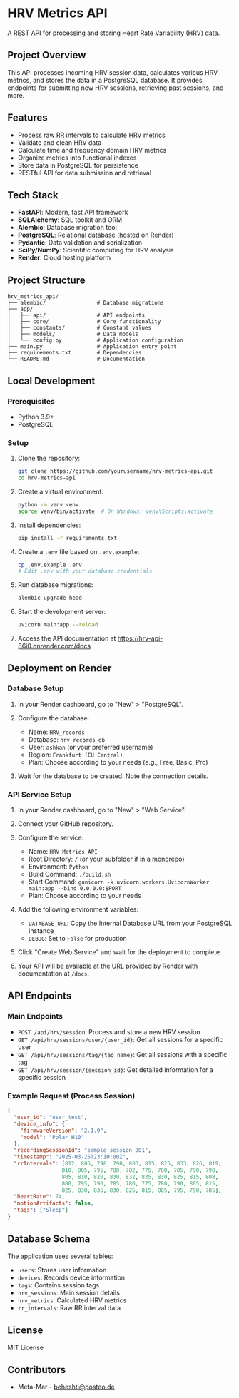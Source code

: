 # HRV Metrics API

A REST API for processing and storing Heart Rate Variability (HRV) data.

## Project Overview

This API processes incoming HRV session data, calculates various HRV metrics, and stores the data in a PostgreSQL database. It provides endpoints for submitting new HRV sessions, retrieving past sessions, and more.

## Features

- Process raw RR intervals to calculate HRV metrics
- Validate and clean HRV data
- Calculate time and frequency domain HRV metrics
- Organize metrics into functional indexes
- Store data in PostgreSQL for persistence
- RESTful API for data submission and retrieval

## Tech Stack

- **FastAPI**: Modern, fast API framework
- **SQLAlchemy**: SQL toolkit and ORM
- **Alembic**: Database migration tool
- **PostgreSQL**: Relational database (hosted on Render)
- **Pydantic**: Data validation and serialization
- **SciPy/NumPy**: Scientific computing for HRV analysis
- **Render**: Cloud hosting platform

## Project Structure

```
hrv_metrics_api/
├── alembic/                # Database migrations
├── app/
│   ├── api/                # API endpoints
│   ├── core/               # Core functionality
│   ├── constants/          # Constant values
│   ├── models/             # Data models
│   └── config.py           # Application configuration
├── main.py                 # Application entry point
├── requirements.txt        # Dependencies
└── README.md               # Documentation
```

## Local Development

### Prerequisites

- Python 3.9+
- PostgreSQL

### Setup

1. Clone the repository:
   ```bash
   git clone https://github.com/yourusername/hrv-metrics-api.git
   cd hrv-metrics-api
   ```

2. Create a virtual environment:
   ```bash
   python -m venv venv
   source venv/bin/activate  # On Windows: venv\Scripts\activate
   ```

3. Install dependencies:
   ```bash
   pip install -r requirements.txt
   ```

4. Create a `.env` file based on `.env.example`:
   ```bash
   cp .env.example .env
   # Edit .env with your database credentials
   ```

5. Run database migrations:
   ```bash
   alembic upgrade head
   ```

6. Start the development server:
   ```bash
   uvicorn main:app --reload
   ```

7. Access the API documentation at https://hrv-api-86i0.onrender.com/docs

## Deployment on Render

### Database Setup

1. In your Render dashboard, go to "New" > "PostgreSQL".
2. Configure the database:
   - Name: `HRV_records`
   - Database: `hrv_records_db`
   - User: `ashkan` (or your preferred username)
   - Region: `Frankfurt (EU Central)`
   - Plan: Choose according to your needs (e.g., Free, Basic, Pro)

3. Wait for the database to be created. Note the connection details.

### API Service Setup

1. In your Render dashboard, go to "New" > "Web Service".
2. Connect your GitHub repository.
3. Configure the service:
   - Name: `HRV Metrics API`
   - Root Directory: `/` (or your subfolder if in a monorepo)
   - Environment: `Python`
   - Build Command: `./build.sh`
   - Start Command: `gunicorn -k uvicorn.workers.UvicornWorker main:app --bind 0.0.0.0:$PORT`
   - Plan: Choose according to your needs

4. Add the following environment variables:
   - `DATABASE_URL`: Copy the Internal Database URL from your PostgreSQL instance
   - `DEBUG`: Set to `False` for production

5. Click "Create Web Service" and wait for the deployment to complete.

6. Your API will be available at the URL provided by Render with documentation at `/docs`.

## API Endpoints

### Main Endpoints

- `POST /api/hrv/session`: Process and store a new HRV session
- `GET /api/hrv/sessions/user/{user_id}`: Get all sessions for a specific user
- `GET /api/hrv/sessions/tag/{tag_name}`: Get all sessions with a specific tag
- `GET /api/hrv/session/{session_id}`: Get detailed information for a specific session

### Example Request (Process Session)

```json
{
  "user_id": "user_test",
  "device_info": {
    "firmwareVersion": "2.1.9",
    "model": "Polar H10"
  },
  "recordingSessionId": "sample_session_001",
  "timestamp": "2025-03-25T23:10:00Z",
  "rrIntervals": [812, 805, 798, 790, 803, 815, 825, 833, 826, 819, 
                 810, 805, 795, 788, 782, 775, 780, 785, 790, 798, 
                 805, 810, 820, 830, 832, 835, 830, 825, 815, 808, 
                 800, 795, 790, 785, 780, 775, 780, 790, 805, 815, 
                 825, 830, 835, 830, 825, 815, 805, 795, 790, 785],
  "heartRate": 74,
  "motionArtifacts": false,
  "tags": ["Sleep"]
}
```

## Database Schema

The application uses several tables:

- `users`: Stores user information
- `devices`: Records device information
- `tags`: Contains session tags
- `hrv_sessions`: Main session details
- `hrv_metrics`: Calculated HRV metrics
- `rr_intervals`: Raw RR interval data


## License

MIT License

## Contributors

- Meta-Mar - beheshti@posteo.de
